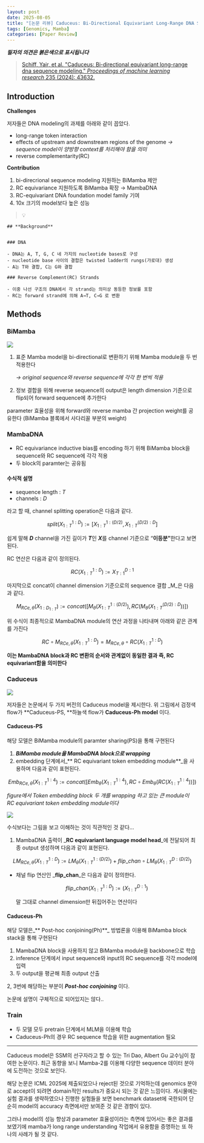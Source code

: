 ```yaml
---
layout: post
date: 2025-08-05
title: "[논문 리뷰] Caduceus: Bi-Directional Equivariant Long-Range DNA Sequence Modeling"
tags: [Genomics, Mamba]
categories: [Paper Review]
---
```


<span class="notion-red">_**필자의 의견은 붉은색으로 표시됩니다**_</span>


> [Schiff, Yair, et al. "Caduceus: Bi-directional equivariant long-range dna sequence modeling." ](https://pmc.ncbi.nlm.nih.gov/articles/PMC12189541/)[_Proceedings of machine learning research_](https://pmc.ncbi.nlm.nih.gov/articles/PMC12189541/)[ 235 (2024): 43632.](https://pmc.ncbi.nlm.nih.gov/articles/PMC12189541/)



## Introduction


**Challenges**


저자들은 DNA modeling의 과제를 아래와 같이 꼽았다.

- long-range token interaction
- effects of upstream and downstream regions of the genome 
_→ sequence model이 양방향 context를 처리해야 함을 의미_
- reverse complementarity(RC)

**Contribution**

1. bi-direcrional sequence modeling 지원하는 BiMamba 제안
1. RC equivariance 지원하도록 BiMamba 확장 → MambaDNA
1. RC-equivariant DNA foundation model family 기여
1. 10x 크기의 model보다 높은 성능

> 💡 


	## **Background**


	### DNA

	- DNA는 A, T, G, C 네 가지의 nucleotide bases로 구성
	- nucleotide base 사이의 결합은 twisted ladder의 rungs(가로대) 생성
	- A는 T와 결합, C는 G와 결합

	### Reverse Complement(RC) Strands

	- 이중 나선 구조의 DNA에서 각 strand는 의미상 동등한 정보를 포함
	- RC는 forward strand에 의해 A→T, C→G 로 변환


## Methods



### BiMamba


![](https://prod-files-secure.s3.us-west-2.amazonaws.com/542b861c-36a8-4051-84e5-8804b6728dba/2c247d59-7815-4980-99f0-8f0d21f445a7/image.png?X-Amz-Algorithm=AWS4-HMAC-SHA256&X-Amz-Content-Sha256=UNSIGNED-PAYLOAD&X-Amz-Credential=ASIAZI2LB4666ESI6JSM%2F20250901%2Fus-west-2%2Fs3%2Faws4_request&X-Amz-Date=20250901T121520Z&X-Amz-Expires=3600&X-Amz-Security-Token=IQoJb3JpZ2luX2VjEKv%2F%2F%2F%2F%2F%2F%2F%2F%2F%2FwEaCXVzLXdlc3QtMiJGMEQCIA%2B2iK36Ppzcn6gEbk%2F5vObEnpNTsukCeux8BJbD0%2FIAAiBtk4mRIWecKoEhuP7MzUD08byguNciZwIWbmTWYvEjlyr%2FAwgUEAAaDDYzNzQyMzE4MzgwNSIMUum%2FzuGApQSJz61rKtwDgXqDSWgSNvDA0pW%2FTvBzrDo7gDl5Q%2FxA4ccw33PeIGv3et7LEfYwk4alMgnd4p2ocedvH6quQif69zShMwcuDdVTaejikPn6G5Tp7KYLw3jyWEvWL4gKLHPxjYWs9aUvuXb8Dq%2FYcpiWTBOwRyH8zirhYxXHeFVOMCSDR2usy0ijBnJxcikTyi38gDBmyTjlGSxLzoKbs0%2FoVWUrRk6Uqh2HKF5HwztJLvGuda1Jqn8qKVYAT%2BBrd6HVycR1HCgk6p%2FH4tWMYO4NM05jxbEfGSoJeQLkWxv%2BRFOMajliC5sI%2FvuGY1m0h2UDzzo6GsibA0i0yvHnNSqjy8x0gyWPfzlIHSuKBKNzqp0XlP9POLUvWMTn0rdp%2FvIauJMK2GEQILzHmbArzmSq8s9jGBZK6S5VwH4B8p4QkTQ5zEteBaEc%2B1KARhHm5TeLwiv63D47E7svEu6fCX5p%2FvWxIPtv5bMFCip7oX70rOJ1CqZnWdfyb2mOX9gPQP%2FfpiA3sjfPLkAb4eZta3eoq7wQfX6Yk%2B1k1plYsdEMhWkSteMihWPQN0NRSyn6Qsn8EUc2oWDcU8keEUk7XrAGpeHFzMZ%2FDYw%2B4X5whWmf6exKQTuI4dT%2FplL2CQ6O4yUn3Vow7oDWxQY6pgFCAGZKPPm%2FUvJJ4fytGqwHRq1m4y9R%2BuMLRfNTBfYkreFXsa16WjNEeD1Pxo%2F25ghrAND1sPOQyV70LExuRMqQonU%2FCxE0YVG1pvzx98AEXl3u1d2PAK%2BfFNA17%2Bpe2NdE2Y5wUqIfA8WG3kfF9N815aZMWBBNJU83ffUmhQtxY%2Fkz5nuxNBLLweCt6hIOZv6yeYANrvAYfNalfEcsc9Li64z06WZi&X-Amz-Signature=5c3c6b81b6174513c369540f5174c367400d41a7d02e7e994126abadb1d2aca3&X-Amz-SignedHeaders=host&x-amz-checksum-mode=ENABLED&x-id=GetObject)

1. 표준 Mamba model을 bi-directional로 변환하기 위해 Mamba module을 두 번 적용한다

	_→ original sequence와 reverse sequence에 각각 한 번씩 적용_

1. 정보 결합을 위해 reverse sequence의 output은 length dimension 기준으로 flip되어 forward sequence에 추가한다

parameter 효율성을 위해 forward와 reverse mamba 간 projection weight를 공유한다 (BiMamba 블록에서 사다리꼴 부분의 weight)



### MambaDNA

- RC equivariance inductive bias를 encoding 하기 위해 BiMamba block을 sequence와 RC sequence에 각각 적용
- 두 block의 paramter는 공유됨


#### 수식적 설명

- sequence length : _T_
- channels : _D_

라고 할 때,  channel splitting operation은 다음과 같다.


$$
split(X^{1:D}_{1:T}):=[X^{1:(D/2)}_{1:T},X^{(D/2):D}_{1:T}]
$$


<span class="notion-red">쉽게 말해 </span><span class="notion-red">_**D**_</span><span class="notion-red"> channel을 가진 길이가 </span><span class="notion-red">_**T**_</span><span class="notion-red">인 </span><span class="notion-red">_**X**_</span><span class="notion-red">를 channel 기준으로 “</span><span class="notion-red">**이등분”**</span><span class="notion-red">한다고 보면 된다.</span>


RC 연산은 다음과 같이 정의된다.


$$
RC(X^{1:D}_{1:T}):=X^{D:1}_{T:1}
$$


마지막으로 concat이 channel dimension 기준으로의 sequence 결합 _M_은 다음과 같다.


$$
M_{RCe,\theta}(X_{1:D_{1:T}}):=concat([M_{\theta}(X^{1:(D/2)}_{1:T}),RC(M_{\theta}(X^{(D/2):D}_{1:T}))])
$$


위 수식이 최종적으로 MambaDNA module의 연산 과정을 나타내며 아래와 같은 관계를 가진다


$$
RC\circ M_{RCe,\theta}(X^{1:D}_{1:T}) = M_{RCe,\theta} \circ RC(X^{1:D}_{1:T})
$$


**이는 MambaDNA block과 RC 변환의 순서와 관계없이 동일한 결과 즉, RC equivariant함을 의미한다**



### Caduceus


![](https://prod-files-secure.s3.us-west-2.amazonaws.com/542b861c-36a8-4051-84e5-8804b6728dba/f94a60d7-8145-473b-aef9-7c68d3ec604a/image.png?X-Amz-Algorithm=AWS4-HMAC-SHA256&X-Amz-Content-Sha256=UNSIGNED-PAYLOAD&X-Amz-Credential=ASIAZI2LB4666ESI6JSM%2F20250901%2Fus-west-2%2Fs3%2Faws4_request&X-Amz-Date=20250901T121520Z&X-Amz-Expires=3600&X-Amz-Security-Token=IQoJb3JpZ2luX2VjEKv%2F%2F%2F%2F%2F%2F%2F%2F%2F%2FwEaCXVzLXdlc3QtMiJGMEQCIA%2B2iK36Ppzcn6gEbk%2F5vObEnpNTsukCeux8BJbD0%2FIAAiBtk4mRIWecKoEhuP7MzUD08byguNciZwIWbmTWYvEjlyr%2FAwgUEAAaDDYzNzQyMzE4MzgwNSIMUum%2FzuGApQSJz61rKtwDgXqDSWgSNvDA0pW%2FTvBzrDo7gDl5Q%2FxA4ccw33PeIGv3et7LEfYwk4alMgnd4p2ocedvH6quQif69zShMwcuDdVTaejikPn6G5Tp7KYLw3jyWEvWL4gKLHPxjYWs9aUvuXb8Dq%2FYcpiWTBOwRyH8zirhYxXHeFVOMCSDR2usy0ijBnJxcikTyi38gDBmyTjlGSxLzoKbs0%2FoVWUrRk6Uqh2HKF5HwztJLvGuda1Jqn8qKVYAT%2BBrd6HVycR1HCgk6p%2FH4tWMYO4NM05jxbEfGSoJeQLkWxv%2BRFOMajliC5sI%2FvuGY1m0h2UDzzo6GsibA0i0yvHnNSqjy8x0gyWPfzlIHSuKBKNzqp0XlP9POLUvWMTn0rdp%2FvIauJMK2GEQILzHmbArzmSq8s9jGBZK6S5VwH4B8p4QkTQ5zEteBaEc%2B1KARhHm5TeLwiv63D47E7svEu6fCX5p%2FvWxIPtv5bMFCip7oX70rOJ1CqZnWdfyb2mOX9gPQP%2FfpiA3sjfPLkAb4eZta3eoq7wQfX6Yk%2B1k1plYsdEMhWkSteMihWPQN0NRSyn6Qsn8EUc2oWDcU8keEUk7XrAGpeHFzMZ%2FDYw%2B4X5whWmf6exKQTuI4dT%2FplL2CQ6O4yUn3Vow7oDWxQY6pgFCAGZKPPm%2FUvJJ4fytGqwHRq1m4y9R%2BuMLRfNTBfYkreFXsa16WjNEeD1Pxo%2F25ghrAND1sPOQyV70LExuRMqQonU%2FCxE0YVG1pvzx98AEXl3u1d2PAK%2BfFNA17%2Bpe2NdE2Y5wUqIfA8WG3kfF9N815aZMWBBNJU83ffUmhQtxY%2Fkz5nuxNBLLweCt6hIOZv6yeYANrvAYfNalfEcsc9Li64z06WZi&X-Amz-Signature=4c5f663d2b448a2c3c3848aad77ce74849a2fec5a0625bef114031ac64e50805&X-Amz-SignedHeaders=host&x-amz-checksum-mode=ENABLED&x-id=GetObject)


저자들은 논문에서 두 가지 버전의 Caduceus model을 제시한다. 위 그림에서 검정색 flow가 **Caduceus-PS, **하늘색 flow가 **Caduceus-Ph model** 이다.



#### Caduceus-PS


해당 모델은 BiMamba module의 paramter sharing(PS)을 통해 구현된다

1. _**BiMamba module을 MambaDNA block으로 wrapping**_
1. embedding 단계에서_** RC equivariant token embedding module**_을 사용하며 다음과 같이 표현된다.

$$
Emb_{RCe,\theta}(X^{1:4}_{1:T}):=concat([Emb_{\theta}(X^{1:4}_{1:T}),RC \circ Emb_{\theta}(RC(X^{1:4}_{1:T}))])
$$


_figure에서 Token embedding block 두 개를 wrapping 하고 있는 큰 module이 RC equivariant token embedding module이다_


![](https://prod-files-secure.s3.us-west-2.amazonaws.com/542b861c-36a8-4051-84e5-8804b6728dba/b175e4da-71eb-4e91-8c23-a06dabe673c9/image.png?X-Amz-Algorithm=AWS4-HMAC-SHA256&X-Amz-Content-Sha256=UNSIGNED-PAYLOAD&X-Amz-Credential=ASIAZI2LB4666ESI6JSM%2F20250901%2Fus-west-2%2Fs3%2Faws4_request&X-Amz-Date=20250901T121521Z&X-Amz-Expires=3600&X-Amz-Security-Token=IQoJb3JpZ2luX2VjEKv%2F%2F%2F%2F%2F%2F%2F%2F%2F%2FwEaCXVzLXdlc3QtMiJGMEQCIA%2B2iK36Ppzcn6gEbk%2F5vObEnpNTsukCeux8BJbD0%2FIAAiBtk4mRIWecKoEhuP7MzUD08byguNciZwIWbmTWYvEjlyr%2FAwgUEAAaDDYzNzQyMzE4MzgwNSIMUum%2FzuGApQSJz61rKtwDgXqDSWgSNvDA0pW%2FTvBzrDo7gDl5Q%2FxA4ccw33PeIGv3et7LEfYwk4alMgnd4p2ocedvH6quQif69zShMwcuDdVTaejikPn6G5Tp7KYLw3jyWEvWL4gKLHPxjYWs9aUvuXb8Dq%2FYcpiWTBOwRyH8zirhYxXHeFVOMCSDR2usy0ijBnJxcikTyi38gDBmyTjlGSxLzoKbs0%2FoVWUrRk6Uqh2HKF5HwztJLvGuda1Jqn8qKVYAT%2BBrd6HVycR1HCgk6p%2FH4tWMYO4NM05jxbEfGSoJeQLkWxv%2BRFOMajliC5sI%2FvuGY1m0h2UDzzo6GsibA0i0yvHnNSqjy8x0gyWPfzlIHSuKBKNzqp0XlP9POLUvWMTn0rdp%2FvIauJMK2GEQILzHmbArzmSq8s9jGBZK6S5VwH4B8p4QkTQ5zEteBaEc%2B1KARhHm5TeLwiv63D47E7svEu6fCX5p%2FvWxIPtv5bMFCip7oX70rOJ1CqZnWdfyb2mOX9gPQP%2FfpiA3sjfPLkAb4eZta3eoq7wQfX6Yk%2B1k1plYsdEMhWkSteMihWPQN0NRSyn6Qsn8EUc2oWDcU8keEUk7XrAGpeHFzMZ%2FDYw%2B4X5whWmf6exKQTuI4dT%2FplL2CQ6O4yUn3Vow7oDWxQY6pgFCAGZKPPm%2FUvJJ4fytGqwHRq1m4y9R%2BuMLRfNTBfYkreFXsa16WjNEeD1Pxo%2F25ghrAND1sPOQyV70LExuRMqQonU%2FCxE0YVG1pvzx98AEXl3u1d2PAK%2BfFNA17%2Bpe2NdE2Y5wUqIfA8WG3kfF9N815aZMWBBNJU83ffUmhQtxY%2Fkz5nuxNBLLweCt6hIOZv6yeYANrvAYfNalfEcsc9Li64z06WZi&X-Amz-Signature=c8058b13516cdc58b62632e0685d51361c8d96383323a6dbc9329985ce7ad8d7&X-Amz-SignedHeaders=host&x-amz-checksum-mode=ENABLED&x-id=GetObject)


<span class="notion-red">수식보다는 그림을 보고 이해하는 것이 직관적인 것 같다…</span>

1. MambaDNA 출력이 _**RC equivariant language model head**_에 전달되어 최종 output 생성하며 다음과 같이 표현된다.

$$
LM_{RCe,\theta}(X^{1:D}_{1:T}):= LM_{\theta}(X^{1:(D/2)}_{1:T})+flip\_chan\circ LM_{\theta}(X^{D:(D/2)}_{1:T})
$$

- 채널 flip 연산인 _**flip\_chan**_은 다음과 같이 정의한다.

	$$
	flip\_chan(X^{1:D}_{1:T}):=(X^{D:1}_{1:T})
	$$


	말 그대로 channel dimension만 뒤집어주는 연산이다



#### Caduceus-Ph


해당 모델은_** Post-hoc conjoining(Ph)**_ 방법론을 이용해 BiMamba block stack을 통해 구현된다

1. MambaDNA block을 사용하지 않고 BiMamba module을 backbone으로 학습
1. inference 단계에서 input sequence와 input의 RC sequence를 각각 model에 입력
1. 두 output을 평균해 최종 output 산출

2, 3번에 해당하는 부분이 _**Post-hoc conjoining**_ 이다.


<span class="notion-red">논문에 설명이 구체적으로 되어있지는 않다..</span>



### Train

- 두 모델 모두 pretrain 단계에서 MLM을 이용해 학습
- Caduceus-Ph의 경우 RC sequence 학습을 위한 augmentation 필요

---


<span class="notion-red">Caduceus model은 SSM의 선구자라고 할 수 있는 Tri Dao, Albert Gu 교수님이 참여한 논문이다. 최근 동향을 보니 Mamba-2를 이용해 다양한 sequence 데이터 분야에 도전하는 것으로 보인다.</span>


<span class="notion-red">해당 논문은 ICML 2025에 제출되었으나 reject된 것으로 기억하는데 genomics 분야로 accept이 되려면 domain적인 results가 중요시 되는 것 같은 느낌이다. 게시물에는 실험 결과를 생략하였으나 진행한 실험들을 보면 benchmark dataset에 국한되어 단순히 model의 accuracy 측면에서만 보여준 것 같은 경향이 있다.</span>


<span class="notion-red">그러나 model의 성능 향상과 parameter 효율성이라는 측면에 있어서는 좋은 결과를 보였기에 mamba가 long range understanding 작업에서 유용함을 증명하는 또 하나의 사례가 될 것 같다.</span>

